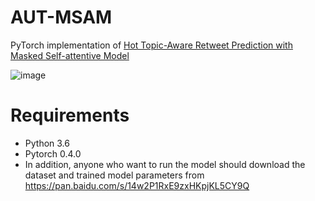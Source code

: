 # AUT-MSAM
PyTorch implementation of [Hot Topic-Aware Retweet Prediction with Masked Self-attentive Model](http://jkx.fudan.edu.cn/paper/sigir2019.retweetmask.pdf)
   
   
![image](https://github.com/fduMark/AUT-MSAM/raw/master/model.jpg)
   
# Requirements
+ Python 3.6
+ Pytorch 0.4.0
+ In addition, anyone who want to run the model should download the dataset and trained model parameters from https://pan.baidu.com/s/14w2P1RxE9zxHKpjKL5CY9Q
